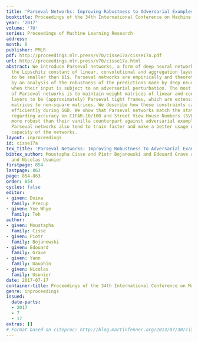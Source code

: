 ```yaml
---
title: 'Parseval Networks: Improving Robustness to Adversarial Examples'
booktitle: Proceedings of the 34th International Conference on Machine Learning
year: '2017'
volume: '70'
series: Proceedings of Machine Learning Research
address: 
month: 0
publisher: PMLR
pdf: http://proceedings.mlr.press/v70/cisse17a/cisse17a.pdf
url: http://proceedings.mlr.press/v70/cisse17a.html
abstract: We introduce Parseval networks, a form of deep neural networks in which
  the Lipschitz constant of linear, convolutional and aggregation layers is constrained
  to be smaller than $1$. Parseval networks are empirically and theoretically motivated
  by an analysis of the robustness of the predictions made by deep neural networks
  when their input is subject to an adversarial perturbation. The most important feature
  of Parseval networks is to maintain weight matrices of linear and convolutional
  layers to be (approximately) Parseval tight frames, which are extensions of orthogonal
  matrices to non-square matrices. We describe how these constraints can be maintained
  efficiently during SGD. We show that Parseval networks match the state-of-the-art
  regarding accuracy on CIFAR-10/100 and Street View House Numbers (SVHN), while being
  more robust than their vanilla counterpart against adversarial examples. Incidentally,
  Parseval networks also tend to train faster and make a better usage of the full
  capacity of the networks.
layout: inproceedings
id: cisse17a
tex_title: 'Parseval Networks: Improving Robustness to Adversarial Examples'
bibtex_author: Moustapha Cisse and Piotr Bojanowski and Edouard Grave and Yann Dauphin
  and Nicolas Usunier
firstpage: 854
lastpage: 863
page: 854-863
order: 854
cycles: false
editor:
- given: Doina
  family: Precup
- given: Yee Whye
  family: Teh
author:
- given: Moustapha
  family: Cisse
- given: Piotr
  family: Bojanowski
- given: Edouard
  family: Grave
- given: Yann
  family: Dauphin
- given: Nicolas
  family: Usunier
date: 2017-07-17
container-title: Proceedings of the 34th International Conference on Machine Learning
genre: inproceedings
issued:
  date-parts:
  - 2017
  - 7
  - 17
extras: []
# Format based on citeproc: http://blog.martinfenner.org/2013/07/30/citeproc-yaml-for-bibliographies/
---
```

